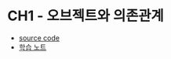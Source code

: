 # CH1 - 오브젝트와 의존관계

- [source code](https://github.com/zangsu/study-note/tree/toby-Chapter1/BE/Spring/%ED%86%A0%EB%B9%84%EC%9D%98%20%EC%8A%A4%ED%94%84%EB%A7%81%203.1/Vol.1/springbook)
- [학습 노트](https://github.com/zangsu/study-note/tree/toby-Chapter1/BE/Spring/%ED%86%A0%EB%B9%84%EC%9D%98%20%EC%8A%A4%ED%94%84%EB%A7%81%203.1/Vol.1/CH1%20-%20%EC%98%A4%EB%B8%8C%EC%A0%9D%ED%8A%B8%EC%99%80%20%EC%9D%98%EC%A1%B4%EA%B4%80%EA%B3%84)
